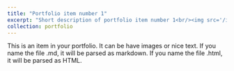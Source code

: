 ```yaml
---
title: "Portfolio item number 1"
excerpt: "Short description of portfolio item number 1<br/><img src='/images/Keeping_Schools_Open_Policy_Document-3.png'>"
collection: portfolio
---
```


This is an item in your portfolio. It can be have images or nice text. If you name the file .md, it will be parsed as markdown. If you name the file .html, it will be parsed as HTML. 
